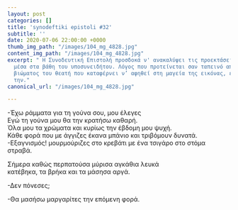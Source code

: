 ```yaml
---
layout: post
categories: []
title: 'synodeftiki epistoli #32'
subtitle: ''
date: 2020-07-06 22:00:00 +0000
thumb_img_path: "/images/104_mg_4828.jpg"
content_img_path: "/images/104_mg_4828.jpg"
excerpt: " Η Συνοδευτική Επιστολή προσδοκά ν' ανακαλύψει τις προεκτάσεις της εικόνας
  μέσα στα βάθη του υποσυνειδήτου. Λόγος που προτείνεται σαν ταπεινό απαύγασμα του
  βιώματος του θεατή που καταφέρνει ν’ αφηθεί στη μαγεία της εικόνας, επαναδημιουργώντας
  την."
canonical_url: "/images/104_mg_4828.jpg"

---
```

\-Έχω ράμματα για τη γούνα σου, μου έλεγες  
Εγώ τη γούνα μου θα την κρατήσω καθαρή.  
Όλα μου τα χρώματα και κυρίως την έβδομη μου ψυχή.  
Κάθε φορά που με άγγιζες έκανα μπάνιο και τριβόμουν δυνατά.  
\-Εξαγνισμός! μουρμούριζες στο κρεβάτι με ένα τσιγάρο στο στόμα στραβά.

Σήμερα καθώς περπατούσα μύρισα αγκάθια λευκά  
κατέβηκα, τα βρήκα και τα μάσησα αργά.

\-Δεν πόνεσες;

\-Θα μασήσω μαργαρίτες την επόμενη φορά.